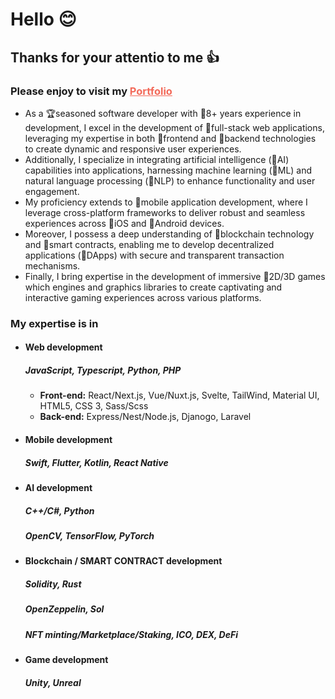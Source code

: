 <h1>Hello 😊</h1>
<h2>Thanks for your attentio to me 👍</h2>
<div>
  <h3>
    <span>Please enjoy to visit my </span>
    <a href="https://TalentedEngineer.github.io" style="color:#f36a5a;">Portfolio</a>
  </h3>
</div>
<ul>
  <li>As a 🏆seasoned software developer with 🥇8+ years experience in development, I excel in the development of 🎯full-stack web applications, leveraging my expertise in both 🎯frontend and 🎯backend technologies to create dynamic and responsive user experiences.</li>
  <li>Additionally, I specialize in integrating artificial intelligence (🎯AI) capabilities into applications, harnessing machine learning (🎯ML) and natural language processing (🎯NLP) to enhance functionality and user engagement.</li>
  <li>My proficiency extends to 🎯mobile application development, where I leverage cross-platform frameworks to deliver robust and seamless experiences across 🎯iOS and 🎯Android devices.</li>
  <li>Moreover, I possess a deep understanding of 🎯blockchain technology and 🎯smart contracts, enabling me to develop decentralized applications (🎯DApps) with secure and transparent transaction mechanisms.</li>
  <li>Finally, I bring expertise in the development of immersive 🎯2D/3D games which engines and graphics libraries to create captivating and interactive gaming experiences across various platforms.</li>
</ul>

<h3>My expertise is in</h3>
<ul>
  <li>
    <h4>Web development</h4>
    <h5>JavaScript, Typescript, Python, PHP</h5>
    <ul>
      <li>
        <b>Front-end:</b> React/Next.js, Vue/Nuxt.js, Svelte, TailWind, Material UI, HTML5, CSS 3, Sass/Scss
      </li>
      <li>
        <b>Back-end:</b> Express/Nest/Node.js, Djanogo, Laravel
      </li>
    </ul>
  </li>

<li>
    <h4>Mobile development</h4>
    <h5>Swift, Flutter, Kotlin, React Native</h5>
</li>

<li>
    <h4>AI development</h4>
    <h5>C++/C#, Python</h5>
    <h5>OpenCV, TensorFlow, PyTorch</h5>
</li>

<li>
    <h4>Blockchain / SMART CONTRACT development</h4>
    <h5>Solidity, Rust</h5>
    <h5>OpenZeppelin, Sol</h5>
    <h5>NFT minting/Marketplace/Staking, ICO, DEX, DeFi</h5>
</li>

<li>
    <h4>Game development</h4>
    <h5>Unity, Unreal</h5>
</li>
</ul>
